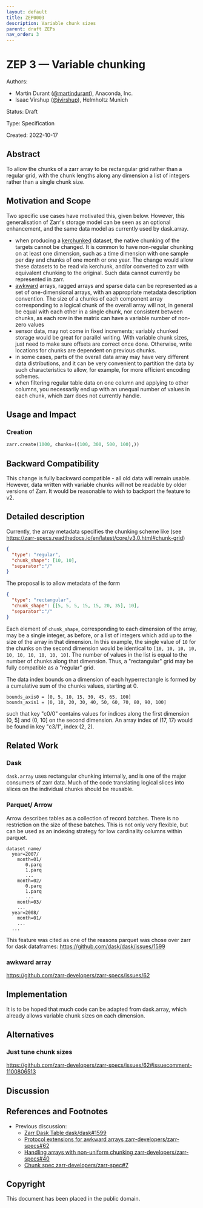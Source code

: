 ```yaml
---
layout: default
title: ZEP0003
description: Variable chunk sizes
parent: draft ZEPs
nav_order: 3
---
```


# ZEP 3 — Variable chunking

Authors:
* Martin Durant ([@martindurant](https://github.com/martindurant)), Anaconda, Inc.
* Isaac Virshup ([@ivirshup](https://github.com/martindurant)), Helmholtz Munich

Status: Draft

Type: Specification

Created: 2022-10-17

## Abstract

To allow the chunks of a zarr array to be rectangular grid rather than a regular grid, 
with the chunk
lengths along any dimension a list of integers rather than a single chunk size.

## Motivation and Scope

Two specific use cases have motivated this, given below. However, this generalisation of Zarr's storage
model can be seen as an optional enhancement, and the same data model as currently used by dask.array.

- when producing a [kerchunked](https://github.com/fsspec/kerchunk) dataset, the native chunking of the targets 
cannot be changed. It is common
to have non-regular chunking on at least one dimension, such as a time dimension with one sample per day and chunks 
of one month or one year. The change would allow these datasets to be read via kerchunk, and/or converted to
zarr with equivalent chunking to the original. Such data cannot currently be represented in zarr.
- [awkward](https://github.com/scikit-hep/awkward) arrays, ragged arrays and sparse data can be represented as
a set of one-dimensional arrays, with an appropriate metadata description convention. The size of a chunks
of each component array corresponding to a logical chunk of the overall array will not, in general be equal
with each other in a single chunk, nor consistent between chunks, as each row in the matrix can have a variable number
of non-zero values
- sensor data, may not come in fixed increments; variably chunked storage would be great for parallel writing. 
With variable chunk sizes, just need to make sure offsets are 
correct once done. Otherwise, write locations for chunks are dependent on previous chunks.
- in some cases, parts of the overall data array may have very different data distributions, and it can
be very convenient to partition the data by such characteristics to allow, for example, for more efficient encoding
schemes.
- when filtering regular table data on one column and applying to other columns, you necessarily end up with an unequal
number of values in each chunk, which zarr does not currently handle.

## Usage and Impact

### Creation

```python
zarr.create(1000, chunks=((100, 300, 500, 100),))
```


## Backward Compatibility


This change is fully backward compatible - all old data will remain usable. However, data written with
variable chunks will not be readable by older versions of Zarr. It would be reasonable to  wish to backport the
feature to v2.

## Detailed description

Currently, the array metadata specifies the chunking scheme like
(see https://zarr-specs.readthedocs.io/en/latest/core/v3.0.html#chunk-grid)
```json
{
  "type": "regular", 
  "chunk_shape": [10, 10],
  "separator":"/"
}
```

The proposal is to allow metadata of the form
```json
{
  "type": "rectangular", 
  "chunk_shape": [[5, 5, 5, 15, 15, 20, 35], 10],
  "separator":"/"
}
```
Each element of `chunk_shape`, corresponding to each dimension of the array, may be a single integer, as before,
or a list of integers which add up to the size of the array in that dimension. In this example, the single value
of `10` for the chunks on the second dimension would be identical to `[10, 10, 10, 10, 10, 10, 10, 10, 10, 10]`.
The number of values in the list is equal to the number of chunks along that dimension. Thus, a "rectangular"
grid may be fully compatible as a "regular" grid.

The data index bounds on a dimension of each hyperrectangle is formed by a cumulative sum of the chunks values, 
starting at 0.
```
bounds_axis0 = [0, 5, 10, 15, 30, 45, 65, 100]
bounds_axis1 = [0, 10, 20, 30, 40, 50, 60, 70, 80, 90, 100]
```
such that key "c0/0" contains values for indices along the first dimension (0, 5] and (0, 10] on the second dimension.
An array index of (17, 17) would be found in key "c3/1", index (2, 2).

## Related Work

### Dask

`dask.array` uses rectangular chunking internally, and is one of the major consumers of zarr data. Much of the
code translating logical slices into slices on the individual chunks should be reusable.

### Parquet/ Arrow

Arrow describes tables as a collection of record batches. There is no restriction on the size of these batches. 
This is not only very flexible, but can be used as an indexing strategy for low cardinality columns within parquet.

```
dataset_name/
  year=2007/
    month=01/
       0.parq
       1.parq
       ...
    month=02/
       0.parq
       1.parq
       ...
    month=03/
    ...
  year=2008/
    month=01/
    ...
  ...
```

This feature was cited as one of the reasons parquet was chose over zarr for dask
dataframes: https://github.com/dask/dask/issues/1599

### awkward array

https://github.com/zarr-developers/zarr-specs/issues/62


## Implementation

It is to be hoped that much code can be adapted from dask.array, which already allows variable chunk sizes
on each dimension.

## Alternatives

### Just tune chunk sizes

https://github.com/zarr-developers/zarr-specs/issues/62#issuecomment-1100806513


## Discussion


## References and Footnotes

* Previous discussion:
	* [Zarr Dask Table dask/dask#1599](https://github.com/dask/dask/issues/1599)
	* [Protocol extensions for awkward arrays zarr-developers/zarr-specs#62](https://github.com/zarr-developers/zarr-specs/issues/62) 
	* [Handling arrays with non-uniform chunking zarr-developers/zarr-specs#40](https://github.com/zarr-developers/zarr-specs/issues/40)
	* [Chunk spec zarr-developers/zarr-spec#7](https://github.com/zarr-developers/zarr-specs/issues/7#issuecomment-468127219)



## Copyright

This document has been placed in the public domain.

